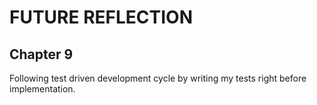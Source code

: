 # FUTURE REFLECTION


## Chapter 9
Following test driven development cycle by writing my tests right before implementation.
